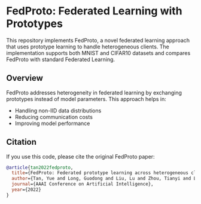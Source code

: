 # FedProto: Federated Learning with Prototypes

This repository implements FedProto, a novel federated learning approach that uses prototype learning to handle heterogeneous clients. The implementation supports both MNIST and CIFAR10 datasets and compares FedProto with standard Federated Learning.

## Overview

FedProto addresses heterogeneity in federated learning by exchanging prototypes instead of model parameters. This approach helps in:
- Handling non-IID data distributions
- Reducing communication costs
- Improving model performance

## Citation

If you use this code, please cite the original FedProto paper:
```bibtex
@article{tan2022fedproto,
  title={FedProto: Federated prototype learning across heterogeneous clients},
  author={Tan, Yue and Long, Guodong and Liu, Lu and Zhou, Tianyi and Lu, Qinghua and Jiang, Jing and Zhang, Chengqi},
  journal={AAAI Conference on Artificial Intelligence},
  year={2022}
}

